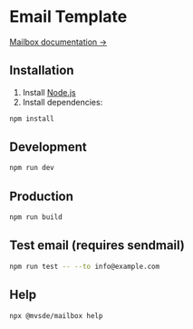 # Email Template

[Mailbox documentation →](https://github.com/mvsde/mailbox#readme)

## Installation

1. Install [Node.js](https://nodejs.org)
2. Install dependencies:

```bash
npm install
```

## Development

```bash
npm run dev
```

## Production

```bash
npm run build
```

## Test email (requires sendmail)

```bash
npm run test -- --to info@example.com
```

## Help

```bash
npx @mvsde/mailbox help
```
